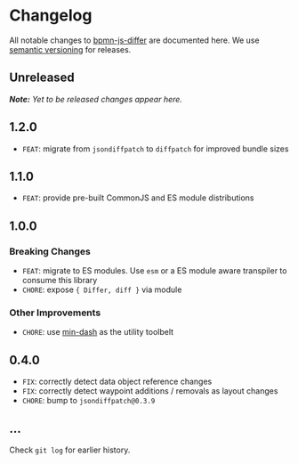 # Changelog

All notable changes to [bpmn-js-differ](https://github.com/bpmn-io/bpmn-js-differ) are documented here. We use [semantic versioning](http://semver.org/) for releases.

## Unreleased

___Note:__ Yet to be released changes appear here._

## 1.2.0

* `FEAT`: migrate from `jsondiffpatch` to `diffpatch` for improved bundle sizes

## 1.1.0

* `FEAT`: provide pre-built CommonJS and ES module distributions

## 1.0.0

### Breaking Changes

* `FEAT`: migrate to ES modules. Use `esm` or a ES module aware transpiler to consume this library
* `CHORE`: expose `{ Differ, diff }` via module

### Other Improvements

* `CHORE`: use [min-dash](https://github.com/bpmn-io/min-dash) as the utility toolbelt

## 0.4.0

* `FIX`: correctly detect data object reference changes
* `FIX`: correctly detect waypoint additions / removals as layout changes
* `CHORE`: bump to `jsondiffpatch@0.3.9`

## ...

Check `git log` for earlier history.